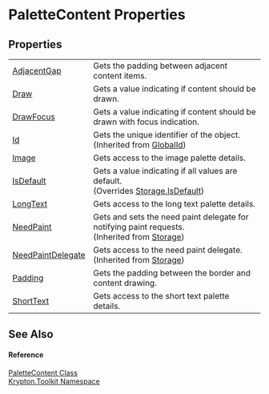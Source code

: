# PaletteContent Properties




## Properties
<table>
<tr>
<td><a href="ad2c8598-eae5-4225-99d6-ac75122f787c.md">AdjacentGap</a></td>
<td>Gets the padding between adjacent content items.</td></tr>
<tr>
<td><a href="4f22b858-a5a2-a25b-cd74-d48ac3b372a9.md">Draw</a></td>
<td>Gets a value indicating if content should be drawn.</td></tr>
<tr>
<td><a href="76e8c55a-4765-330c-e1e3-d81f6c23f3dd.md">DrawFocus</a></td>
<td>Gets a value indicating if content should be drawn with focus indication.</td></tr>
<tr>
<td><a href="71a6846f-bfb6-fb58-b361-6b43ae0583a8.md">Id</a></td>
<td>Gets the unique identifier of the object.<br />(Inherited from <a href="9ef2ca3a-e03e-8927-105a-2f9a6fbdf849.md">GlobalId</a>)</td></tr>
<tr>
<td><a href="10a87d26-b275-1de0-7f56-2c7a1fbe61be.md">Image</a></td>
<td>Gets access to the image palette details.</td></tr>
<tr>
<td><a href="e18ee7d7-df66-6176-15bd-70cc401f7cb3.md">IsDefault</a></td>
<td>Gets a value indicating if all values are default.<br />(Overrides <a href="bbc0e831-9474-3bce-65dc-0625d793d8c1.md">Storage.IsDefault</a>)</td></tr>
<tr>
<td><a href="30ae2205-7b39-2e2c-f327-016716aaae5e.md">LongText</a></td>
<td>Gets access to the long text palette details.</td></tr>
<tr>
<td><a href="097a0f47-e60c-4bf7-802c-8391c6d8feff.md">NeedPaint</a></td>
<td>Gets and sets the need paint delegate for notifying paint requests.<br />(Inherited from <a href="8406cf55-79a3-e579-4094-be084e489431.md">Storage</a>)</td></tr>
<tr>
<td><a href="879ca7f2-32c5-8581-44f2-c7aee6491db2.md">NeedPaintDelegate</a></td>
<td>Gets access to the need paint delegate.<br />(Inherited from <a href="8406cf55-79a3-e579-4094-be084e489431.md">Storage</a>)</td></tr>
<tr>
<td><a href="d85c877d-e719-5e7b-ab53-4bbaa1397442.md">Padding</a></td>
<td>Gets the padding between the border and content drawing.</td></tr>
<tr>
<td><a href="b3ae6c80-a8a5-522f-e609-3181c6fb7713.md">ShortText</a></td>
<td>Gets access to the short text palette details.</td></tr>
</table>

## See Also


#### Reference
<a href="600fddc4-c6c6-d210-7fd3-d71ea95305c6.md">PaletteContent Class</a>  
<a href="79d2eac2-21f4-54ff-7552-b20c33c30600.md">Krypton.Toolkit Namespace</a>  
